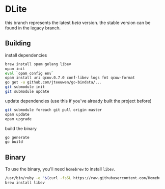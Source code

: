 # DLite

this branch represents the latest *beta* version. the stable version can be found in the legacy branch.

## Building

install dependencies

```sh
brew install opam golang libev
opam init
eval `opam config env`
opam install uri qcow.0.7.0 conf-libev logs fmt qcow-format
go get -u github.com/jteeuwen/go-bindata/...
git submodule init
git submodule update
```

update dependencies (use this if you've already built the project before)

```sh
git submodule foreach git pull origin master
opam update
opam upgrade
```

build the binary

```sh
go generate
go build
```

## Binary

To use the binary, you'll need `homebrew` to install `libev`.

```sh
/usr/bin/ruby -e "$(curl -fsSL https://raw.githubusercontent.com/Homebrew/install/master/install)"
brew install libev
```
